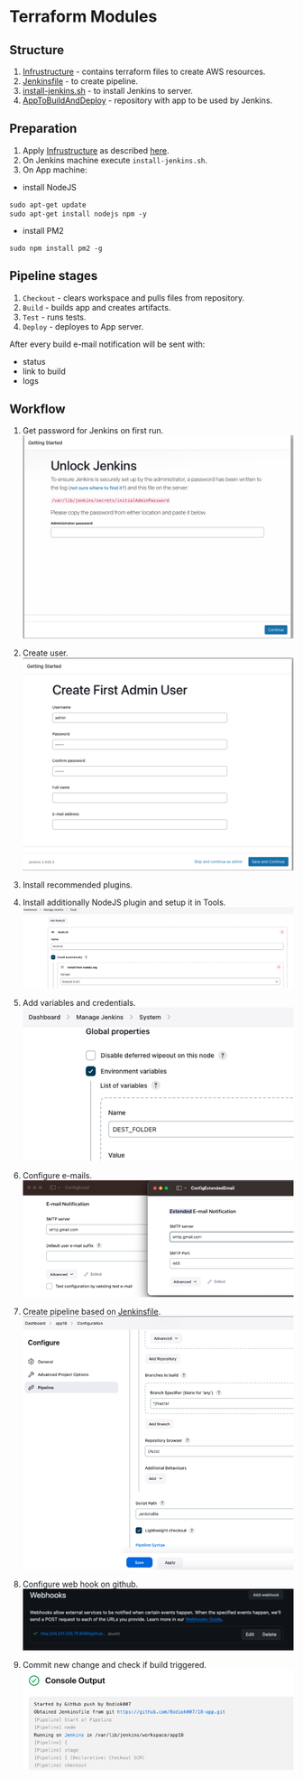 # Terraform Modules

## Structure

1. [Infrustructure](Jenkins/Infrustructure) - contains terraform files to create AWS resources.
2. [Jenkinsfile](Jenkins/Jenkinsfile) - to create pipeline.
3. [install-jenkins.sh](Jenkins/install-jenkins.sh) - to install Jenkins to server.
4. [AppToBuildAndDeploy](https://github.com/Bodiok007/18-app) - repository with app to be used by Jenkins.

## Preparation

1. Apply [Infrustructure](Jenkins/Infrustructure) as described [here](../TerraformIntro/ReadmeTerraformIntro.md).
2. On Jenkins machine execute `install-jenkins.sh`.
3. On App machine:
 - install NodeJS
```
sudo apt-get update
sudo apt-get install nodejs npm -y
```
- install PM2
```
sudo npm install pm2 -g
```

## Pipeline stages

1. `Checkout` - clears workspace and pulls files from repository.
2. `Build` - builds app and creates artifacts.
3. `Test` - runs tests.
4. `Deploy` - deployes to App server.

After every build e-mail notification will be sent with:
 - status
 - link to build
 - logs

## Workflow

1. Get password for Jenkins on first run.
![UnlockJenkins](Screenshots/UnlockJenkins.png)

2. Create user.
![CreateJenkinsUser](Screenshots/CreateJenkinsUser.png)

3. Install recommended plugins.

4. Install additionally NodeJS plugin and setup it in Tools.
![ConfigureNodeJS](Screenshots/ConfigureNodeJS.png)

5. Add variables and credentials.
![AddVariables](Screenshots/AddVariables.png)

6. Configure e-mails.
![ConfigureEmails](Screenshots/ConfigureEmails.png)

7. Create pipeline based on [Jenkinsfile](Jenkins/Jenkinsfile).
![PipelineFromJenkinsfile](Screenshots/PipelineFromJenkinsfile.png)

8. Configure web hook on github.
![AddWebHook](Screenshots/AddWebHook.png)

9. Commit new change and check if build triggered.
![CheckWebHook](Screenshots/CheckWebHook.png)
